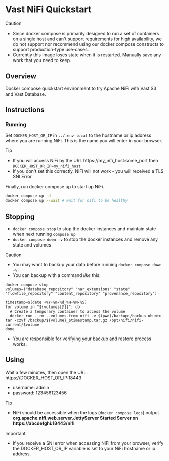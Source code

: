 # Vast NiFi Quickstart

> [!CAUTION]
> - Since docker compose is primarily designed to run a set of containers on a single host and can't support requirements for high availability, we do not support nor recommend using our docker compose constructs to support production-type use-cases.
> - Currently this image loses state when it is restarted.  Manually save any work that you need to keep.

## Overview

Docker compose quickstart environment to try Apache NiFi with Vast S3 and Vast Database.

## Instructions

### Running

Set `DOCKER_HOST_OR_IP` in `../.env-local` to the hostname or ip address where you are running NiFi.
This is the name you will enter in your browser.

> [!TIP]
> - If you will access NiFi by the URL https://my_nifi_host:some_port then `DOCKER_HOST_OR_IP=my_nifi_host`
> - If you don't set this correctly, NiFi will not work - you will received a TLS SNI Error.

Finally, run docker compose up to start up NiFi.

```bash
docker compose up -d
docker compose up --wait # wait for nifi to be healthy
```

## Stopping

- `docker compose stop` to stop the docker instances and maintain state when next running `compose up`
- `docker compose down -v` to stop the docker instances and remove any state and volumes

> [!CAUTION]
> - You may want to backup your data before running `docker compose down -v`.  
> - You can backup with a command *like* this:
> ```
> docker compose stop
> volumes=("database_repository" "nar_extensions" "state" "flowfile_repository" "content_repository" "provenance_repository")
> 
> timestamp=$(date +%Y-%m-%d_%H-%M-%S)
> for volume in "${volumes[@]}"; do
>   # Create a temporary container to access the volume
>   docker run --rm --volumes-from nifi -v $(pwd)/backup:/backup ubuntu tar -czvf /backup/${volume}_$timestamp.tar.gz /opt/nifi/nifi-current/$volume
> done
> ```
> - You are responsible for verifying your backup and restore process works.


## Using

Wait a few minutes, then open the URL: https://DOCKER_HOST_OR_IP:18443
  - username: admin
  - password: 123456123456
 
> [!TIP]
> - NiFi should be accessible when the logs (`docker compose logs`) output **org.apache.nifi.web.server.JettyServer Started Server on https://abcdefghi:18443/nifi**

> [!IMPORTANT]
> - If you receive a SNI error when accessing NiFi from your browser, verify the DOCKER_HOST_OR_IP variable is set to your NiFi hostname or ip address.
